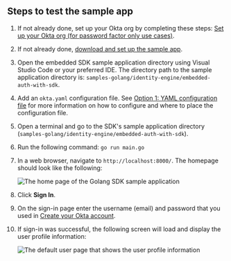 ## Steps to test the sample app

1. If not already done, set up your Okta org by completing these steps: [Set up your Okta org (for password factor only use cases)](/docs/guides/oie-embedded-common-org-setup/go/main/#set-up-your-okta-org-for-password-factor-only-use-cases).
1. If not already done, [download and set up the sample app](/docs/guides/oie-embedded-common-download-setup-app/go/main/).
1. Open the embedded SDK sample application directory using Visual Studio Code or
   your preferred IDE. The directory path to the sample application directory is: `samples-golang/identity-engine/embedded-auth-with-sdk`.
1. Add an `okta.yaml` configuration file. See [Option 1: YAML configuration file](/docs/guides/oie-embedded-common-download-setup-app/go/main/#option-1-configuration-file) for more information on how to configure and where to place the configuration file.
1. Open a terminal and go to the SDK's sample application directory (`samples-golang/identity-engine/embedded-auth-with-sdk`).
1. Run the following command: `go run main.go`
1. In a web browser, navigate to `http://localhost:8000/`. The homepage should look like the following:

   <div class="common-image-format">

    ![The home page of the Golang SDK sample application](/img/oie-embedded-sdk/oie-embedded-sdk-golang-sample-app-home-page.png)

   </div>

1. Click **Sign In**.
1. On the sign-in page enter the username (email) and password that you used in
[Create your Okta account](/docs/guides/oie-embedded-common-org-setup/go/main/#create-your-okta-account).
1. If sign-in was successful, the following screen will load and display the user profile
information:

   <div class="common-image-format">

   ![The default user page that shows the user profile information](/img/oie-embedded-sdk/oie-embedded-SDK-golang-sample-app-user-default-page.png)

   </div>
